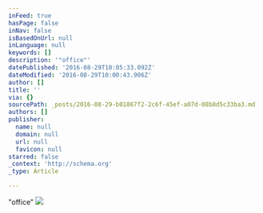 ```yaml
---
inFeed: true
hasPage: false
inNav: false
isBasedOnUrl: null
inLanguage: null
keywords: []
description: '"office"'
datePublished: '2016-08-29T10:05:33.092Z'
dateModified: '2016-08-29T10:00:43.906Z'
author: []
title: ''
via: {}
sourcePath: _posts/2016-08-29-b01867f2-2c6f-45ef-a07d-08b8d5c33ba3.md
authors: []
publisher:
  name: null
  domain: null
  url: null
  favicon: null
starred: false
_context: 'http://schema.org'
_type: Article

---
```

"office"
![](https://the-grid-user-content.s3-us-west-2.amazonaws.com/25db8d3e-80ee-4108-9772-5fb823b929bd.jpg)